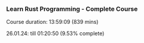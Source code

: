 ### Learn Rust Programming - Complete Course

Course duration: 13:59:09 (839 mins)

26.01.24: till 01:20:50 (9.53% complete)
